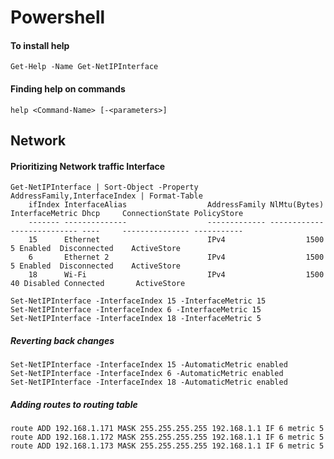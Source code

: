 # Powershell

#### To install help
    Get-Help -Name Get-NetIPInterface

#### Finding help on commands
    help <Command-Name> [-<parameters>]

## Network
#### Prioritizing Network traffic Interface
    Get-NetIPInterface | Sort-Object -Property AddressFamily,InterfaceIndex | Format-Table
        ifIndex InterfaceAlias                  AddressFamily NlMtu(Bytes) InterfaceMetric Dhcp     ConnectionState PolicyStore
        ------- --------------                  ------------- ------------ --------------- ----     --------------- -----------
        15      Ethernet                        IPv4                  1500               5 Enabled  Disconnected    ActiveStore
        6       Ethernet 2                      IPv4                  1500               5 Enabled  Disconnected    ActiveStore
        18      Wi-Fi                           IPv4                  1500              40 Disabled Connected       ActiveStore
        
    Set-NetIPInterface -InterfaceIndex 15 -InterfaceMetric 15
    Set-NetIPInterface -InterfaceIndex 6 -InterfaceMetric 15
    Set-NetIPInterface -InterfaceIndex 18 -InterfaceMetric 5

##### Reverting back changes
    Set-NetIPInterface -InterfaceIndex 15 -AutomaticMetric enabled
    Set-NetIPInterface -InterfaceIndex 6 -AutomaticMetric enabled
    Set-NetIPInterface -InterfaceIndex 18 -AutomaticMetric enabled

##### Adding routes to routing table
    route ADD 192.168.1.171 MASK 255.255.255.255 192.168.1.1 IF 6 metric 5
    route ADD 192.168.1.172 MASK 255.255.255.255 192.168.1.1 IF 6 metric 5
    route ADD 192.168.1.173 MASK 255.255.255.255 192.168.1.1 IF 6 metric 5